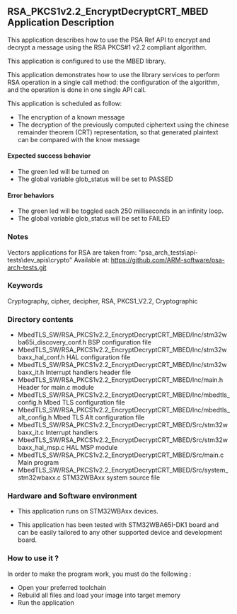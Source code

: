 ## <b>RSA_PKCS1v2.2_EncryptDecryptCRT_MBED Application Description</b>

This application describes how to use the PSA Ref API to encrypt and decrypt
a message using the RSA PKCS#1 v2.2 compliant algorithm.

This application is configured to use the MBED library.

This application demonstrates how to use the library services to perform RSA operation
in a single call method: the configuration of the algorithm, and the operation
is done in one single API call.

This application is scheduled as follow:

  - The encryption of a known message
  - The decryption of the previously computed ciphertext using the chinese remainder theorem
    (CRT) representation, so that generated plaintext can be compared with the know message

####  <b>Expected success behavior</b>

- The green led will be turned on
- The global variable glob_status will be set to PASSED

#### <b>Error behaviors</b>

- The green led will be toggled each 250 milliseconds in an infinity loop.
- The global variable glob_status will be set to FAILED

### <b>Notes</b>
Vectors applications for RSA are taken from:
"psa_arch_tests\\api-tests\\dev_apis\\crypto"
Available at:
 https://github.com/ARM-software/psa-arch-tests.git

### <b>Keywords</b>

Cryptography, cipher, decipher, RSA, PKCS1_V2.2, Cryptographic

### <b>Directory contents</b>

  - MbedTLS_SW/RSA_PKCS1v2.2_EncryptDecryptCRT_MBED/Inc/stm32wba65i_discovery_conf.h     BSP configuration file
  - MbedTLS_SW/RSA_PKCS1v2.2_EncryptDecryptCRT_MBED/Inc/stm32wbaxx_hal_conf.h    HAL configuration file
  - MbedTLS_SW/RSA_PKCS1v2.2_EncryptDecryptCRT_MBED/Inc/stm32wbaxx_it.h          Interrupt handlers header file
  - MbedTLS_SW/RSA_PKCS1v2.2_EncryptDecryptCRT_MBED/Inc/main.h                        Header for main.c module
  - MbedTLS_SW/RSA_PKCS1v2.2_EncryptDecryptCRT_MBED/Inc/mbedtls_config.h              Mbed TLS configuration file
  - MbedTLS_SW/RSA_PKCS1v2.2_EncryptDecryptCRT_MBED/Inc/mbedtls_alt_config.h          Mbed TLS Alt configuration file
  - MbedTLS_SW/RSA_PKCS1v2.2_EncryptDecryptCRT_MBED/Src/stm32wbaxx_it.c          Interrupt handlers
  - MbedTLS_SW/RSA_PKCS1v2.2_EncryptDecryptCRT_MBED/Src/stm32wbaxx_hal_msp.c     HAL MSP module
  - MbedTLS_SW/RSA_PKCS1v2.2_EncryptDecryptCRT_MBED/Src/main.c                        Main program
  - MbedTLS_SW/RSA_PKCS1v2.2_EncryptDecryptCRT_MBED/Src/system_stm32wbaxx.c      STM32WBAxx system source file

### <b>Hardware and Software environment</b>

  - This application runs on STM32WBAxx devices.

  - This application has been tested with STM32WBA65I-DK1 board and can be
    easily tailored to any other supported device and development board.

###  <b>How to use it ?</b>

In order to make the program work, you must do the following :

 - Open your preferred toolchain
 - Rebuild all files and load your image into target memory
 - Run the application

